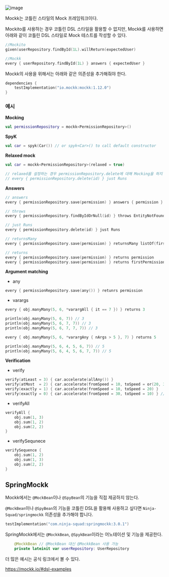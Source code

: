 
![image](https://user-images.githubusercontent.com/81006587/210192366-7c1a653d-9af0-4e7d-aab1-7b54b58be4cd.png)

Mockk는 코틀린 스타일의 Mock 프레임워크이다.

Mockito를 사용하는 경우 코틀린 DSL 스타일을 활용할 수 없지만, Mockk를 사용하면 아래와 같이 코틀린 DSL 스타일로 Mock 테스트를 작성할 수 있다.

```kotlin
//Mockito
given(userRepository.findById(1L).willReturn(expectedUser)

//Mockk
every { userRepository.findById(1L) } answers { expectedUser }
```

Mockk의 사용을 위해서는 아래와 같은 의존성을 추가해줘야 한다.

```kotlin
dependencies {
    testImplementation("io.mockk:mockk:1.12.0")
}
```

### 예시

**Mocking**

```kotlin
val permissionRepository = mockk<PermissionRepository>()
```

**SpyK**

```kotlin
val car = spyk(Car()) // or spyk<Car>() to call default constructor
```

**Relaxed mock**

```kotlin
val car = mockk<PermissionRepository>(relaxed = true)

// relaxed를 설정하는 경우 permissionRepository.delete에 대해 Mocking을 하지 않은 상태에서 delete 메소드가 호출되더라도 예외가 발생하지 않습니다.
// every { permissionRepository.delete(id) } just Runs
```

**Answers**

```kotlin
// answers
every { permissionRepository.save(permission) } answers { permission }

// throws
every { permissionRepository.findByIdOrNull(id) } throws EntityNotFoundException()

// just Runs
every { permissionRepository.delete(id) } just Runs

// returnsMany
every { permissionRepository.save(permission) } returnsMany listOf(firstPermission, secondPermission)

// returns
every { permissionRepository.save(permission) } returns permission
every { permissionRepository.save(permission) } returns firstPermission andThen secondPermission
```

**Argument matching**

- any

```kotlin
every { permissionRepository.save(any()) } retunrs permission
```

- varargs

```kotlin
every { obj.manyMany(5, 6, *varargAll { it == 7 }) } returns 3

println(obj.manyMany(5, 6, 7)) // 3
println(obj.manyMany(5, 6, 7, 7)) // 3
println(obj.manyMany(5, 6, 7, 7, 7)) // 3

every { obj.manyMany(5, 6, *varargAny { nArgs > 5 }, 7) } returns 5

println(obj.manyMany(5, 6, 4, 5, 6, 7)) // 5
println(obj.manyMany(5, 6, 4, 5, 6, 7, 7)) // 5
```

**Verification**

- verify
  
```kotlin
verify(atLeast = 3) { car.accelerate(allAny()) }
verify(atMost  = 2) { car.accelerate(fromSpeed = 10, toSpeed = or(20, 30)) }
verify(exactly = 1) { car.accelerate(fromSpeed = 10, toSpeed = 20) }
verify(exactly = 0) { car.accelerate(fromSpeed = 30, toSpeed = 10) } // means no calls were performed
```

- verifyAll

```kotlin
verifyAll {
    obj.sum(1, 3)
    obj.sum(1, 2)
    obj.sum(2, 2)
}
```

- verifySequnece

```kotlin
verifySequence {
    obj.sum(1, 2)
    obj.sum(1, 3)
    obj.sum(2, 2)
}
```

## SpringMockk

Mockk에서는 `@MockBean`이나 `@SpyBean`의 기능을 직접 제공하지 않는다.

`@MockBean`이나 `@SpyBean`의 기능을 코틀린 DSL을 활용해 사용하고 싶다면 `Ninja-Squad/springmockk` 의존성을 추가해야 합니다.

```kotlin
testImplementation("com.ninja-squad:springmockk:3.0.1")
```

SpringMockk에서는 `@MockkBean`, `@SpykBean`이라는 어노테이션 및 기능을 제공한다.

```kotlin
    @MockkBean // @MockBean 대신 @MockkBean 사용 가능
    private lateinit var userRepository: UserRepository
```

더 많은 예시는 공식 링크에서 볼 수 있다.

https://mockk.io/#dsl-examples
